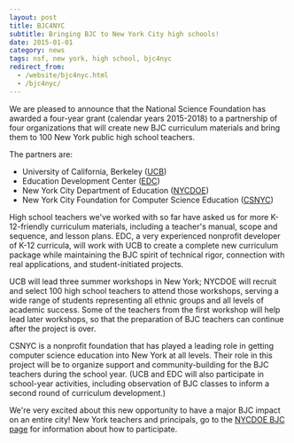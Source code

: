 ```yaml
---
layout: post
title: BJC4NYC
subtitle: Bringing BJC to New York City high schools!
date: 2015-01-01
category: news
tags: nsf, new york, high school, bjc4nyc
redirect_from:
  - /website/bjc4nyc.html
  - /bjc4nyc/
---
```


We are pleased to announce that the National Science Foundation has awarded a four-year grant (calendar years 2015-2018) to a partnership of four organizations that will create new BJC curriculum materials and bring them to 100 New York public high school teachers.

The partners are:

* University of California, Berkeley ([UCB](http://berkeley.edu/))
* Education Development Center ([EDC](http://edc.org/))
* New York City Department of Education ([NYCDOE](http://schools.nyc.gov/))
* New York City Foundation for Computer Science Education ([CSNYC](http://csnyc.org/))

High school teachers we've worked with so far have asked us for more K-12-friendly curriculum materials, including a teacher's manual, scope and sequence, and lesson plans. EDC, a very experienced nonprofit developer of K-12 curricula, will work with UCB to create a complete new curriculum package while maintaining the BJC spirit of technical rigor, connection with real applications, and student-initiated projects.

UCB will lead three summer workshops in New York; NYCDOE will recruit and select 100 high school teachers to attend those workshops, serving a wide range of students representing all ethnic groups and all levels of academic success. Some of the teachers from the first workshop will help lead later workshops, so that the preparation of BJC teachers can continue after the project is over.

CSNYC is a nonprofit foundation that has played a leading role in getting computer science education into New York at all levels. Their role in this project will be to organize support and community-building for the BJC teachers during the school year. (UCB and EDC will also participate in school-year activities, including observation of BJC classes to inform a second round of curriculum development.)

We're very excited about this new opportunity to have a major BJC impact on an entire city! New York teachers and principals, go to the [NYCDOE BJC page](http://sepnyc.org/apcs) for information about how to participate.